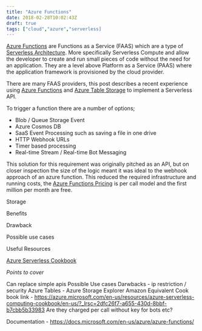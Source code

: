 ```yaml
---
title: "Azure Functions"
date: 2018-02-28T10:02:43Z
draft: true
tags: ["cloud","azure","serverless]
---
```


[Azure Functions](https://azure.microsoft.com/en-us/services/functions/ "Azure Functions") are Functions as a Service (FAAS) which are a type of [Serverless Architecture](https://www.martinfowler.com/articles/serverless.html). More specifically Serverless Compute and allow the developer to create and run small pieces of code without the need for an application. They are a level above Platform as a Service (PAAS) where the application framework is provisioned by the cloud provider.  

There are many FAAS providers, this post describes a recent experience using [Azure Functions](https://azure.microsoft.com/en-us/services/functions/ "Azure Functions") and [Azure Table Storage](https://azure.microsoft.com/en-gb/services/storage/tables/ "Azure Table Storage") to implement a Serverless API.

To trigger a function there are a number of options;

- Blob / Queue Storage Event
- Azure Cosmos DB
- SaaS Event Processing such as saving a file in one drive
- HTTP Webhook URLs
- Timer based processing
- Real-time Stream /  Real-time Bot Messaging


This solution for this requirement was originally pitched as an API, but on closer inspection the size of the logic meant it was ideal to the webhook approach of an azure function. This reduced the required infrastructure and running costs, the [Azure Functions Pricing](https://azure.microsoft.com/en-us/pricing/details/functions/ "Azure Function Pricing") is per call model and the first million per month are free.


Storage

Benefits

Drawback

Possible use cases

Useful Resources

[Azure Serverless Cookbook](https://azure.microsoft.com/en-us/resources/azure-serverless-computing-cookbook/en-us/?_lrsc=2dfc26f7-a655-430d-8bbf-b7cbb5b33983 "Azure Serverless Cook Book")
  



*Points to cover*

Can replace simple apis
Possible Use cases
Darwbacks - ip restriction / security
Azure Tables - Azure Storage Explorer
Amazon Equivalent
Cook book link - https://azure.microsoft.com/en-us/resources/azure-serverless-computing-cookbook/en-us/?_lrsc=2dfc26f7-a655-430d-8bbf-b7cbb5b33983
Are they charged per call without key for bots etc?

Documentation - https://docs.microsoft.com/en-us/azure/azure-functions/

